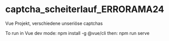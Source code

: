 # captcha_scheiterlauf_ERRORAMA24
 Vue Projekt, verschiedene unseriöse captchas

To run in Vue dev mode: npm install -g @vue/cli
then: npm run serve 
